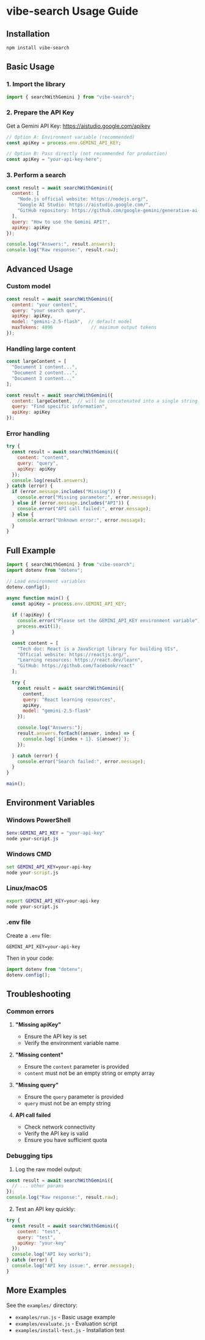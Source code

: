 # vibe-search Usage Guide

## Installation

```bash
npm install vibe-search
```

## Basic Usage

### 1. Import the library

```js
import { searchWithGemini } from "vibe-search";
```

### 2. Prepare the API Key

Get a Gemini API Key: https://aistudio.google.com/apikey

```js
// Option A: Environment variable (recommended)
const apiKey = process.env.GEMINI_API_KEY;

// Option B: Pass directly (not recommended for production)
const apiKey = "your-api-key-here";
```

### 3. Perform a search

```js
const result = await searchWithGemini({
  content: [
    "Node.js official website: https://nodejs.org/",
    "Google AI Studio: https://aistudio.google.com/",
    "GitHub repository: https://github.com/google-gemini/generative-ai-js"
  ],
  query: "How to use the Gemini API?",
  apiKey: apiKey
});

console.log("Answers:", result.answers);
console.log("Raw response:", result.raw);
```

## Advanced Usage

### Custom model

```js
const result = await searchWithGemini({
  content: "your content",
  query: "your search query",
  apiKey: apiKey,
  model: "gemini-2.5-flash",  // default model
  maxTokens: 4096              // maximum output tokens
});
```

### Handling large content

```js
const largeContent = [
  "Document 1 content...",
  "Document 2 content...",
  "Document 3 content..."
];

const result = await searchWithGemini({
  content: largeContent,  // will be concatenated into a single string automatically
  query: "Find specific information",
  apiKey: apiKey
});
```

### Error handling

```js
try {
  const result = await searchWithGemini({
    content: "content",
    query: "query",
    apiKey: apiKey
  });
  console.log(result.answers);
} catch (error) {
  if (error.message.includes("Missing")) {
    console.error("Missing parameter:", error.message);
  } else if (error.message.includes("API")) {
    console.error("API call failed:", error.message);
  } else {
    console.error("Unknown error:", error.message);
  }
}
```

## Full Example

```js
import { searchWithGemini } from "vibe-search";
import dotenv from "dotenv";

// Load environment variables
dotenv.config();

async function main() {
  const apiKey = process.env.GEMINI_API_KEY;
  
  if (!apiKey) {
    console.error("Please set the GEMINI_API_KEY environment variable");
    process.exit(1);
  }

  const content = [
    "Tech doc: React is a JavaScript library for building UIs",
    "Official website: https://reactjs.org/",
    "Learning resources: https://react.dev/learn",
    "GitHub: https://github.com/facebook/react"
  ];

  try {
    const result = await searchWithGemini({
      content,
      query: "React learning resources",
      apiKey,
      model: "gemini-2.5-flash"
    });

    console.log("Answers:");
    result.answers.forEach((answer, index) => {
      console.log(`${index + 1}. ${answer}`);
    });

  } catch (error) {
    console.error("Search failed:", error.message);
  }
}

main();
```

## Environment Variables

### Windows PowerShell
```powershell
$env:GEMINI_API_KEY = "your-api-key"
node your-script.js
```

### Windows CMD
```cmd
set GEMINI_API_KEY=your-api-key
node your-script.js
```

### Linux/macOS
```bash
export GEMINI_API_KEY=your-api-key
node your-script.js
```

### .env file

Create a `.env` file:
```
GEMINI_API_KEY=your-api-key
```

Then in your code:
```js
import dotenv from "dotenv";
dotenv.config();
```

## Troubleshooting

### Common errors

1. **"Missing apiKey"**
   - Ensure the API key is set
   - Verify the environment variable name

2. **"Missing content"**
   - Ensure the `content` parameter is provided
   - `content` must not be an empty string or empty array

3. **"Missing query"**
   - Ensure the `query` parameter is provided
   - `query` must not be an empty string

4. **API call failed**
   - Check network connectivity
   - Verify the API key is valid
   - Ensure you have sufficient quota

### Debugging tips

1. Log the raw model output:
```js
const result = await searchWithGemini({
  // ... other params
});
console.log("Raw response:", result.raw);
```

2. Test an API key quickly:
```js
try {
  const result = await searchWithGemini({
    content: "test",
    query: "test",
    apiKey: "your-key"
  });
  console.log("API key works");
} catch (error) {
  console.log("API key issue:", error.message);
}
```

## More Examples

See the `examples/` directory:
- `examples/run.js` - Basic usage example
- `examples/evaluate.js` - Evaluation script
- `examples/install-test.js` - Installation test
